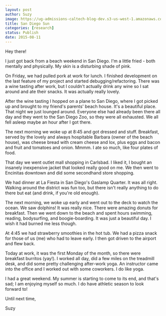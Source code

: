 ```yaml
---
layout: post
author: Suzy
image: https://ug-admissions-caltech-blog-dev.s3-us-west-1.amazonaws.com/old_pictures/caltech_as_it_happens/6a0105349b8251970b01b7c7b9b0a6970b.jpg
title: San Diego Sun 
categories: [research]
status: Publish
date: 2015-08-11
---
```



Hey there!

I just got back from a beach weekend in San Diego. I'm a little fried - both mentally and physically. My skin is a disturbing shade of pink.

On Friday, we had pulled pork at work for lunch. I finished development on the last feature of my project and started debugging/refactoring. There was a wine tasting after work, but I couldn't actually drink any wine so I sat around and ate their snacks. It was actually really lovely.

After the wine tasting I hopped on a plane to San Diego, where I got picked up and brought to my friend's parents' beach house. It's a beautiful place. That night we just lounged around. Everyone else had already been there all day and they went to the San Diego Zoo, so they were all exhausted. We all fell asleep maybe an hour after I got there.

The next morning we woke up at 8:45 and got dressed and stuff. Breakfast, served by the lovely and always hospitable Barbara (owner of the beach house), was cheese bread with cream cheese and lox, plus eggs and bacon and fruit and tomatoes and onion. Mmmm. I ate so much, like four plates of food.

That day we went outlet mall shopping in Carlsbad. I liked it, I bought an insanely inexpensive jacket that looked really good on me. We then went to Encinitas downtown and did some secondhand store shopping.

We had dinner at La Fiesta in San Diego's Gaslamp Quarter. It was all right. Walking around the district was fun too, but there isn't really anything to do there but eat (and drink, if you're old enough).

The next morning, we woke up early and went out to the deck to watch the ocean. We saw dolphins! It was really nice. There were amazing donuts for breakfast. Then we went down to the beach and spent hours swimming, reading, bodysurfing, and boogie-boarding. It was just a beautiful day. I wish it had burned me less though.

At 4:45 we had strawberry smoothies in the hot tub. We had a pizza snack for those of us (me) who had to leave early. I then got driven to the airport and flew back.

Today at work, it was the first Monday of the month, so there were breakfast burritos (yay!). I worked all day, did a few miles on the treadmill desk, and did some pretty challenging after-work yoga. An instructor came into the office and I worked out with some coworkers. I do like yoga.

I had a great weekend. My summer is starting to come to its end, and that's sad; I am enjoying myself so much. I do have athletic season to look forward to!

Until next time,

Suzy

